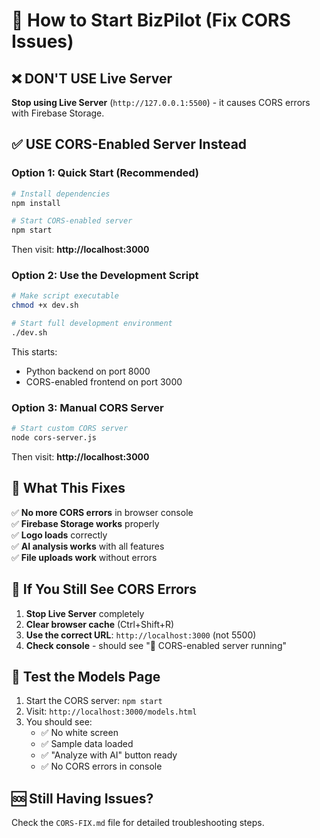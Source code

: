 # 🚀 How to Start BizPilot (Fix CORS Issues)

## ❌ DON'T USE Live Server
**Stop using Live Server** (`http://127.0.0.1:5500`) - it causes CORS errors with Firebase Storage.

## ✅ USE CORS-Enabled Server Instead

### Option 1: Quick Start (Recommended)
```bash
# Install dependencies
npm install

# Start CORS-enabled server
npm start
```
Then visit: **http://localhost:3000**

### Option 2: Use the Development Script
```bash
# Make script executable
chmod +x dev.sh

# Start full development environment
./dev.sh
```
This starts:
- Python backend on port 8000
- CORS-enabled frontend on port 3000

### Option 3: Manual CORS Server
```bash
# Start custom CORS server
node cors-server.js
```
Then visit: **http://localhost:3000**

## 🎯 What This Fixes

✅ **No more CORS errors** in browser console  
✅ **Firebase Storage works** properly  
✅ **Logo loads** correctly  
✅ **AI analysis works** with all features  
✅ **File uploads work** without errors  

## 🔧 If You Still See CORS Errors

1. **Stop Live Server** completely
2. **Clear browser cache** (Ctrl+Shift+R)
3. **Use the correct URL**: `http://localhost:3000` (not 5500)
4. **Check console** - should see "🚀 CORS-enabled server running"

## 📱 Test the Models Page

1. Start the CORS server: `npm start`
2. Visit: `http://localhost:3000/models.html`
3. You should see:
   - ✅ No white screen
   - ✅ Sample data loaded
   - ✅ "Analyze with AI" button ready
   - ✅ No CORS errors in console

## 🆘 Still Having Issues?

Check the `CORS-FIX.md` file for detailed troubleshooting steps.

